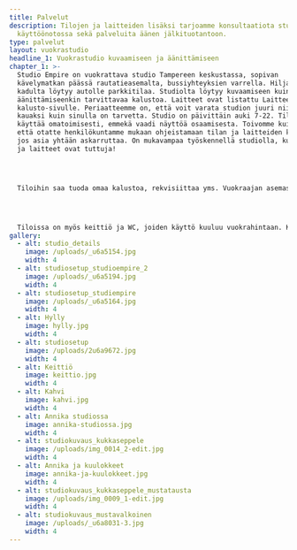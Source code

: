 ```yaml
---
title: Palvelut
description: Tilojen ja laitteiden lisäksi tarjoamme konsultaatiota studion
  käyttöönotossa sekä palveluita äänen jälkituotantoon.
type: palvelut
layout: vuokrastudio
headline_1: Vuokrastudio kuvaamiseen ja äänittämiseen
chapter_1: >-
  Studio Empire on vuokrattava studio Tampereen keskustassa, sopivan
  kävelymatkan päässä rautatieasemalta, bussiyhteyksien varrella. Hiljaiselta
  kadulta löytyy autolle parkkitilaa. Studiolta löytyy kuvaamiseen kuin
  äänittämiseenkin tarvittavaa kalustoa. Laitteet ovat listattu Laitteet ja
  kalusto-sivulle.​ Periaatteemme on, että voit varata studion juuri niin
  kauaksi kuin sinulla on tarvetta. Studio on päivittäin auki 7-22. Tiloja saa
  käyttää omatoimisesti, emmekä vaadi näyttöä osaamisesta. Toivomme kuitenkin,
  että otatte henkilökuntamme mukaan ohjeistamaan tilan ja laitteiden käytössä,
  jos asia yhtään askarruttaa. On mukavampaa työskennellä studiolla, kun paikka
  ja laitteet ovat tuttuja! 




  Tiloihin saa tuoda omaa kalustoa, rekvisiittaa yms. Vuokraajan asemassa vastuullasi on, että tiloihin tuotavat tavarat ja laitteet ovat puhtaita ja eivät aiheuta tiloissa vahinkoa. Jos laitteita kytketään studiolla sijaitsevien laitteiden kanssa yhteen, on vastuullasi varmistaa, että näin voi tehdä. 




  Tiloissa on myös keittiö ja WC, joiden käyttö kuuluu vuokrahintaan. Keittiössä käytössäsi ovat kahvinkeitin, vedenkeitin, mikro sekä astioita ja aterimia. Otathan oman muistikortin (kameraan ja/tai Zoomiin) mukaasi. Muistikortin tulisi olla normaalikokoinen SD-kortti, nopeusluokaltaan Class 10.
gallery:
  - alt: studio_details
    image: /uploads/_u6a5154.jpg
    width: 4
  - alt: studiosetup_studioempire_2
    image: /uploads/_u6a5194.jpg
    width: 4
  - alt: studiosetup_studiempire
    image: /uploads/_u6a5164.jpg
    width: 4
  - alt: Hylly
    image: hylly.jpg
    width: 4
  - alt: studiosetup
    image: /uploads/2u6a9672.jpg
    width: 4
  - alt: Keittiö
    image: keittio.jpg
    width: 4
  - alt: Kahvi
    image: kahvi.jpg
    width: 4
  - alt: Annika studiossa
    image: annika-studiossa.jpg
    width: 4
  - alt: studiokuvaus_kukkaseppele
    image: /uploads/img_0014_2-edit.jpg
    width: 4
  - alt: Annika ja kuulokkeet
    image: annika-ja-kuulokkeet.jpg
    width: 4
  - alt: studiokuvaus_kukkaseppele_mustatausta
    image: /uploads/img_0009_1-edit.jpg
    width: 4
  - alt: studiokuvaus_mustavalkoinen
    image: /uploads/_u6a8031-3.jpg
    width: 4
---
```

